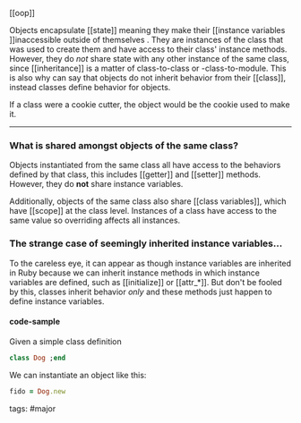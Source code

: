 [[oop]]

Objects encapsulate [[state]] meaning they make their [[instance variables ]]inaccessible outside of themselves . They are instances of the class that was used to create them and have access to their class' instance methods. However, they do _not_ share state with any other instance of the same class, since [[inheritance]] is a matter of class-to-class or -class-to-module. This is also why can say that objects do not inherit behavior from their [[class]], instead classes define behavior for objects. 

If a class were a cookie cutter, the object would be the cookie used to make it. 

---


### What is shared amongst objects of the same class?
Objects instantiated from the same class all have access to the behaviors defined by that class, this includes [[getter]] and [[setter]] methods. However, they do **not** share instance variables. 

Additionally, objects of the same class also share [[class variables]], which have [[scope]] at the class level. Instances of a class have access to the same value so overriding affects all instances. 

### The strange case of seemingly inherited instance variables...
To the careless eye, it can appear as though instance variables are inherited in Ruby because we can inherit instance methods in which instance variables are defined, such as [[initialize]] or [[attr_*]]. But don't be fooled by this, classes inherit behavior _only_ and these methods just happen to define instance variables. 

#### code-sample
Given a simple class definition
```ruby
class Dog ;end 
```
We can instantiate an object like this:
```ruby
fido = Dog.new 
```

tags: #major 
